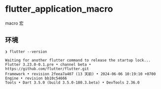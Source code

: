 # flutter_application_macro

macro 宏

## 环境

```shell
❯ flutter --version

Waiting for another flutter command to release the startup lock...
Flutter 3.23.0-0.1.pre • channel beta • https://github.com/flutter/flutter.git
Framework • revision 2feea7a407 (13 天前) • 2024-06-06 10:19:10 +0700
Engine • revision bb10c54666
Tools • Dart 3.5.0 (build 3.5.0-180.3.beta) • DevTools 2.36.0
```
